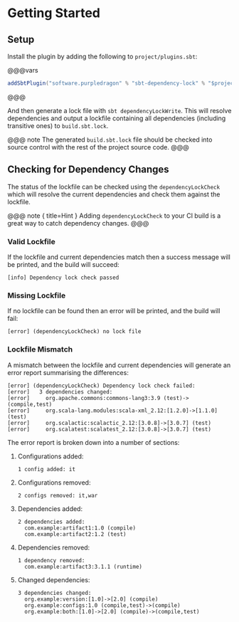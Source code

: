 # Getting Started

## Setup

Install the plugin by adding the following to `project/plugins.sbt`:

@@@vars
```scala
addSbtPlugin("software.purpledragon" % "sbt-dependency-lock" % "$project.version$")
```
@@@

And then generate a lock file with `sbt dependencyLockWrite`. This will resolve dependencies and output a lockfile
containing all dependencies (including transitive ones) to `build.sbt.lock`.

@@@ note
The generated `build.sbt.lock` file should be checked into source control with the rest of the project source code.
@@@

## Checking for Dependency Changes

The status of the lockfile can be checked using the `dependencyLockCheck` which will resolve the current dependencies
and check them against the lockfile.

@@@ note { title=Hint }
Adding `dependencyLockCheck` to your CI build is a great way to catch dependency changes.
@@@

### Valid Lockfile

If the lockfile and current dependencies match then a success message will be printed, and the build will succeed:

```text
[info] Dependency lock check passed
```

### Missing Lockfile

If no lockfile can be found then an error will be printed, and the build will fail:

```text
[error] (dependencyLockCheck) no lock file
```

### Lockfile Mismatch

A mismatch between the lockfile and current dependencies will generate an error report summarising the differences:

```text
[error] (dependencyLockCheck) Dependency lock check failed:
[error]   3 dependencies changed:
[error]     org.apache.commons:commons-lang3:3.9 (test)->(compile,test)
[error]     org.scala-lang.modules:scala-xml_2.12:[1.2.0]->[1.1.0] (test)
[error]     org.scalactic:scalactic_2.12:[3.0.8]->[3.0.7] (test)
[error]     org.scalatest:scalatest_2.12:[3.0.8]->[3.0.7] (test)
```

The error report is broken down into a number of sections:

1. Configurations added:
    ```text
    1 config added: it
    ```
2. Configurations removed:
    ```text
    2 configs removed: it,war
    ```
3. Dependencies added:
    ```text
    2 dependencies added:
      com.example:artifact1:1.0 (compile)
      com.example:artifact2:1.2 (test)
    ```
4. Dependencies removed:
    ```text
    1 dependency removed:
      com.example:artifact3:3.1.1 (runtime)
    ```
5. Changed dependencies:
    ```text
    3 dependencies changed:
      org.example:version:[1.0]->[2.0] (compile)
      org.example:configs:1.0 (compile,test)->(compile)
      org.example:both:[1.0]->[2.0] (compile)->(compile,test)
    ```